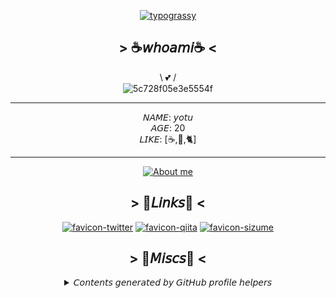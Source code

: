 <div align='center'>

[![typograssy](https://typograssy.deno.dev/api?text=DRINKNG%20COFFEE,%20EATING%20KNOWLEDGE%20%20&frame=cccccc&comment=%F0%9F%92%95Generated%20by%20kawarimidoll/typograssy%F0%9F%92%95)](https://github.com/kawarimidoll/typograssy)

## > ☕𝘸𝘩𝘰𝘢𝘮𝘪☕ <
  
\ 💕 / <br> 
![5c728f05e3e5554f](https://github.com/ulxsth/ulxsth/assets/114195789/9534cda8-369a-408c-a479-2c0720c31d24)
<hr>


𝘕𝘈𝘔𝘌: 𝘺𝘰𝘵𝘶 <br>
𝘈𝘎𝘌:  20 <br>
𝘓𝘐𝘒𝘌: [☕,🥐,🐈]

<hr>

[![About me](https://skillicons.dev/icons?i=vscode,idea,java,gradle,nodejs,ts,express,ruby,rails&theme=light)](https://skillicons.dev)
  
  ## > 📑𝘓𝘪𝘯𝘬𝘴📑 <

[![favicon-twitter](https://github.com/ulxsth/ulxsth/assets/114195789/448845ff-82ad-4755-82dc-2014d3ecec3f)](https://twitter.com/ulxsth) 
[![favicon-qiita](https://user-images.githubusercontent.com/114195789/213505616-0ba4e475-0a15-4b5c-a733-6ccff19a342d.png)](https://qiita.com/ulxsth)
[![favicon-sizume](https://github.com/ulxsth/ulxsth/assets/114195789/49691e58-0f13-4019-9fb1-368c7a5d5d66)](https://sizu.me/yotu)
  
  ## > 🥐𝘔𝘪𝘴𝘤𝘴🥐 <
  


<details>
  <summary>𝘊𝘰𝘯𝘵𝘦𝘯𝘵𝘴 𝘨𝘦𝘯𝘦𝘳𝘢𝘵𝘦𝘥 𝘣𝘺 𝘎𝘪𝘵𝘏𝘶𝘣 𝘱𝘳𝘰𝘧𝘪𝘭𝘦 𝘩𝘦𝘭𝘱𝘦𝘳𝘴</summary>
  
  [![GitHub Streak](https://streak-stats.demolab.com/?user=ulxsth)](https://git.io/streak-stats)
  
  [![Anurag's GitHub stats](https://github-readme-stats.vercel.app/api?username=ulxsth&show_icons=true&theme=synthwave)](https://github.com/anuraghazra/github-readme-stats)
  
  [![Top Langs](https://github-readme-stats.vercel.app/api/top-langs/?username=ulxsth&show_icons=true&theme=synthwave&layout=compact)](https://github.com/anuraghazra/github-readme-stats)
  
  [![trophy](https://github-profile-trophy.vercel.app/?username=ulxsth&column=9)](https://github.com/ryo-ma/github-profile-trophy)
</details>

</div>
